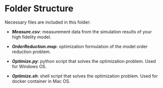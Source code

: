 # Folder Structure
Necessary files are included in this folder:

- ***Measure.csv***: measurement data from the simulation results of your high fidelity model.

- ***OrderReduction.mop***: optimization formulation of the model order reduction problem.

- ***Optimize.py***: python script that solves the optimization problem. Used for Windows OS.

- ***Optimize.sh***: shell script that solves the optimization problem. Used for docker container in Mac OS.




